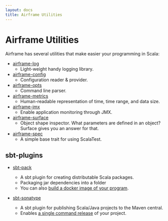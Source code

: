 ```yaml
---
layout: docs
title: Airframe Utilities
---
```


# Airframe Utilities

Airframe has several utilities that make easier your programming in Scala:
    
- [airframe-log](airframe-log.html) 
  - Light-weight handy logging library.
- [airframe-config](config.html) 
  - Configuration reader & provider.
- [airframe-opts](airframe-opts.html) 
  - Command line parser.
- [airframe-metrics](airframe-metrics.html) 
  - Human-readable representation of time, time range, and data size.
- [airframe-jmx](airframe-jmx.html) 
  - Enable application monitoring through JMX.
- [airframe-surface](airframe-surface.html) 
  - Object shape inspector. What parameters are defined in an object? Surface gives you an answer for that. 
- [airframe-spec](https://github.com/wvlet/airframe/blob/master/spec/shared/src/main/scala/wvlet/airframe/AirframeSpec.scala) 
  - A simple base trait for using ScalaTest.

## sbt-plugins

- [sbt-pack](https://github.com/xerial/sbt-pack)
  - A sbt plugin for creating distributable Scala packages.
  - Packaging jar dependencies into a folder 
  - You can also [build a docker image of your program](https://github.com/xerial/sbt-pack#building-a-docker-image-file-with-sbt-pack).
  
- [sbt-sonatype](https://github.com/xerial/sbt-sonatype)
  - A sbt plugin for publishing Scala/Java projects to the Maven central.
  - Enables [a single command release](https://github.com/xerial/sbt-sonatype#using-with-sbt-release-plugin) of your project.

